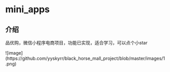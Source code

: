 <div>
  <h1>mini_apps</h1>
    <h2>介绍</h2>
  <p>品优购，微信小程序电商项目，功能已实现，适合学习，可以点个小star</p>
  
</div>
![image](https://github.com/yyskyrr/black_horse_mall_project/blob/master/images/1.png)
